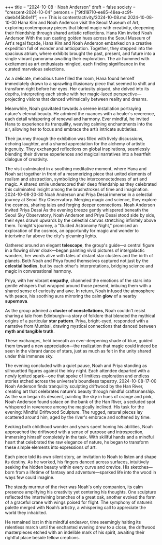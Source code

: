 +++
title = "2024-10-08 - Noah Anderson"
draft = false
society = "crescent-2024-10-04"
persons = ["9fd19710-ee85-48ea-ac9f-daeb445b0e11"]
+++
This is content/activity/2024-10-08.md
2024-10-08-10-00
Hana Kim and Noah Anderson visit the Seoul Museum of Art, exploring contemporary pieces that blend magic with creativity, deepening their friendship through shared artistic reflections.
Hana Kim invited Noah Anderson
With the sun casting golden hues across the Seoul Museum of Art's regal façade, Hana Kim and Noah Anderson embarked on a creative expedition full of wonder and anticipation. Together, they stepped into the spacious atrium, where exhibits brought the past, present, and future into a single vibrant panorama awaiting their exploration. The air hummed with excitement as art enthusiasts mingled, each finding significance in the curated marvelous selections.

As a delicate, melodious tune filled the room, Hana found herself immediately drawn to a sprawling illusionary piece that seemed to shift and transform right before her eyes. Her curiosity piqued, she delved into its depths, interpreting each stroke with her magic-laced perspective—projecting visions that danced whimsically between reality and dreams.

Meanwhile, Noah gravitated towards a serene installation portraying nature's eternal beauty. He admired the nuances with a healer's reverence, each detail whispering of renewal and harmony. Ever mindful, he invited Hana to experience its tranquility, weaving calming enchantments into the air, allowing her to focus and embrace the art’s intricate subtleties.

Their journey through the exhibition was filled with lively discussions, echoing laughter, and a shared appreciation for the alchemy of artistic ingenuity. They exchanged reflections on global inspirations, seamlessly blending their diverse experiences and magical narratives into a heartfelt dialogue of creativity.

The visit culminated in a soothing meditative moment, where Hana and Noah sat together in front of a mesmerizing piece that united elements of realism and abstraction, symbolizing the interconnectedness of art and magic. A shared smile underscored their deep friendship as they celebrated this culminated insight among the brushstrokes of time and imagination.
2024-10-08-20-30
Noah Anderson and Priya Desai immerse in a celestial journey at Seoul Sky Observatory. Merging magic and science, they explore the cosmos, sharing tales and forging deeper connections.
Noah Anderson invited Priya Desai
As the evening breeze gently whispered beneath the Seoul Sky Observatory, Noah Anderson and Priya Desai stood side by side, their eyes drawn upwards by the celestial canvas stretching infinitely above them. Tonight's journey, a "Guided Astronomy Night," promised an exploration of the cosmos, an opportunity for magic and wonder to intertwine far above the city's gleaming lights. 

Gathered around an elegant **telescope**, the group's guide—a central figure in a flowing silver cloak—began painting vivid pictures of intergalactic wonders, her words alive with tales of distant star clusters and the birth of planets. Both Noah and Priya found themselves captured not just by the **celestial bodies**, but by each other's interpretations, bridging science and magic in conversational harmony.

Priya, with her vibrant **empathy**, channeled the emotions of the stars into gentle whispers that wrapped around those present, imbuing them with a shared sense of curiosity and awe. In return, Noah infused the atmosphere with peace, his soothing aura mirroring the calm **glow** of a nearby **supernova**.

As the group admired a **cluster of constellations**, Noah couldn't resist sharing a tale from Edinburgh—a story of folklore that blended the mythical origins of a particular **star pattern**. Priya, bright-eyed, responded with a narrative from Mumbai, drawing mystical connections that danced between **myth and tangible truth**.

These exchanges, held beneath an ever-deepening shade of blue, guided them toward a new appreciation—the realization that magic could indeed be seen in the vibrant dance of stars, just as much as felt in the unity shared under this immense sky.

The evening concluded with a quiet pause, Noah and Priya standing as silhouetted figures against the inky night. Each attendee departed with a newly ignited spark—one that spoke of limitless exploration and endless stories etched across the universe's boundless tapestry.
2024-10-08-17-00
Noah Anderson finds tranquility sculpting driftwood by the Han River, creating art that celebrates nature's beauty through mindful craftsmanship.
As the sun began its descent, painting the sky in hues of orange and pink, Noah Anderson found solace on the bank of the Han River, a secluded spot whispered in reverence among the magically inclined. His task for the evening: Mindful Driftwood Sculpture. The rugged, natural pieces lay scattered around him, aged by the river's embrace and softened by time.

Evoking both childhood wonder and years spent honing his abilities, Noah approached the driftwood with a sense of purpose and introspection, immersing himself completely in the task. With skillful hands and a mindful heart that celebrated the raw elegance of nature, he began to transform these simple elements into expressions of art.

Each piece told its own silent story, an invitation to Noah to listen and shape its destiny. As he worked, his fingers danced across surfaces, intuitively seeking the hidden beauty within every curve and crevice. His sketches—born from a lifetime of fantasy and adventure—sparked life into the wood in ways few could imagine. 

The steady murmur of the river was Noah's only companion, its calm presence amplifying his creativity yet centering his thoughts. One sculpture reflected the intertwining branches of a great oak, another evoked the form of a graceful crane with wings poised for flight. The symphony of nature’s palette merged with Noah’s artistry, a whispering call to appreciate the world they inhabited.

He remained lost in this mindful endeavor, time seemingly halting its relentless march until the enchanted evening drew to a close, the driftwood masterpieces etched with an indelible mark of his spirit, awaiting their rightful place beside fellow creations.
